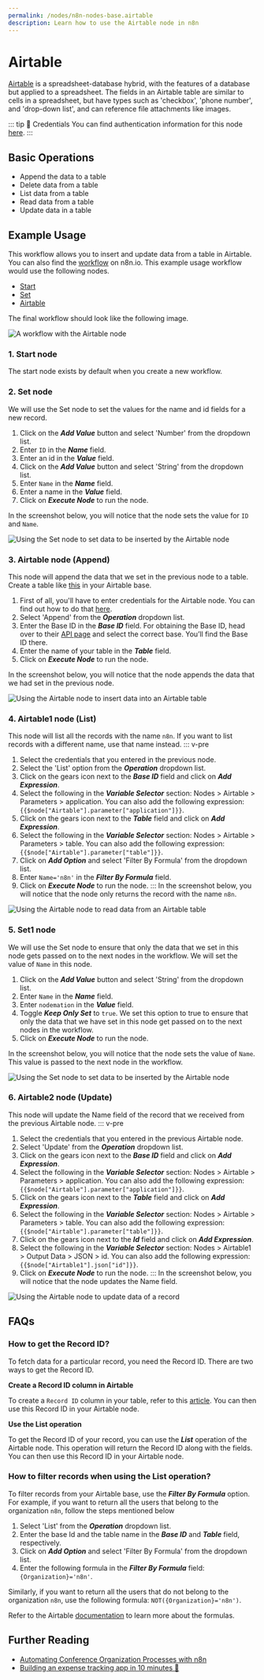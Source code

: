 ```yaml
---
permalink: /nodes/n8n-nodes-base.airtable
description: Learn how to use the Airtable node in n8n
---
```


# Airtable

[Airtable](https://airtable.com/) is a spreadsheet-database hybrid, with the features of a database but applied to a spreadsheet. The fields in an Airtable table are similar to cells in a spreadsheet, but have types such as 'checkbox', 'phone number', and 'drop-down list', and can reference file attachments like images.

::: tip 🔑 Credentials
You can find authentication information for this node [here](../../../credentials/Airtable/README.md).
:::

## Basic Operations

- Append the data to a table
- Delete data from a table
- List data from a table
- Read data from a table
- Update data in a table

## Example Usage

This workflow allows you to insert and update data from a table in Airtable. You can also find the [workflow](https://n8n.io/workflows/818) on n8n.io. This example usage workflow would use the following nodes.
- [Start](../../core-nodes/Start/README.md)
- [Set](../../core-nodes/Set/README.md)
- [Airtable]()

The final workflow should look like the following image.

![A workflow with the Airtable node](./workflow.png)

### 1. Start node

The start node exists by default when you create a new workflow.

### 2. Set node

We will use the Set node to set the values for the name and id fields for a new record.

1. Click on the ***Add Value*** button and select 'Number' from the dropdown list.
2. Enter `ID` in the ***Name*** field.
3. Enter an id in the ***Value*** field.
4. Click on the ***Add Value*** button and select 'String' from the dropdown list.
5. Enter `Name` in the ***Name*** field.
6. Enter a name in the ***Value*** field.
7. Click on ***Execute Node*** to run the node.

In the screenshot below, you will notice that the node sets the value for `ID` and `Name`.

![Using the Set node to set data to be inserted by the Airtable node](./Set_node.png)

### 3. Airtable node (Append)

This node will append the data that we set in the previous node to a table. Create a table like [this](https://airtable.com/shrN2yLZyKEETq1xj) in your Airtable base.

1. First of all, you'll have to enter credentials for the Airtable node. You can find out how to do that [here](../../../credentials/Airtable/README.md).
2. Select 'Append' from the ***Operation*** dropdown list.
3. Enter the Base ID in the ***Base ID*** field. For obtaining the Base ID, head over to their [API page](https://airtable.com/api) and select the correct base. You’ll find the Base ID there.
4. Enter the name of your table in the ***Table*** field.
5. Click on ***Execute Node*** to run the node.

In the screenshot below, you will notice that the node appends the data that we had set in the previous node.

![Using the Airtable node to insert data into an Airtable table](./Airtable_node.png)

### 4. Airtable1 node (List)

This node will list all the records with the name `n8n`. If you want to list records with a different name, use that name instead.
::: v-pre
1. Select the credentials that you entered in the previous node.
2. Select the 'List' option from the ***Operation*** dropdown list.
3. Click on the gears icon next to the ***Base ID*** field and click on ***Add Expression***.
4. Select the following in the ***Variable Selector*** section: Nodes > Airtable > Parameters > application. You can also add the following expression: `{{$node["Airtable"].parameter["application"]}}`.
5. Click on the gears icon next to the ***Table*** field and click on ***Add Expression***.
6. Select the following in the ***Variable Selector*** section: Nodes > Airtable > Parameters > table. You can also add the following expression: `{{$node["Airtable"].parameter["table"]}}`.
7. Click on ***Add Option*** and select 'Filter By Formula' from the dropdown list.
8. Enter `Name='n8n'` in the ***Filter By Formula*** field.
9. Click on ***Execute Node*** to run the node.
:::
In the screenshot below, you will notice that the node only returns the record with the name `n8n`.

![Using the Airtable node to read data from an Airtable table](./Airtable1_node.png)

### 5. Set1 node

We will use the Set node to ensure that only the data that we set in this node gets passed on to the next nodes in the workflow. We will set the value of `Name` in this node.

1. Click on the ***Add Value*** button and select 'String' from the dropdown list.
2. Enter `Name` in the ***Name*** field.
3. Enter `nodemation` in the ***Value*** field.
4. Toggle ***Keep Only Set*** to `true`. We set this option to true to ensure that only the data that we have set in this node get passed on to the next nodes in the workflow.
5. Click on ***Execute Node*** to run the node.

In the screenshot below, you will notice that the node sets the value of `Name`. This value is passed to the next node in the workflow.

![Using the Set node to set data to be inserted by the Airtable node](./Set_node.png)

### 6. Airtable2 node (Update)

This node will update the Name field of the record that we received from the previous Airtable node.
::: v-pre
1. Select the credentials that you entered in the previous Airtable node.
2. Select 'Update' from the ***Operation*** dropdown list.
3. Click on the gears icon next to the ***Base ID*** field and click on ***Add Expression***.
4. Select the following in the ***Variable Selector*** section: Nodes > Airtable > Parameters > application. You can also add the following expression: `{{$node["Airtable"].parameter["application"]}}`.
5. Click on the gears icon next to the ***Table*** field and click on ***Add Expression***.
6. Select the following in the ***Variable Selector*** section: Nodes > Airtable > Parameters > table. You can also add the following expression: `{{$node["Airtable"].parameter["table"]}}`.
7. Click on the gears icon next to the ***Id*** field and click on ***Add Expression***.
8. Select the following in the ***Variable Selector*** section: Nodes > Airtable1 > Output Data > JSON > id. You can also add the following expression: `{{$node["Airtable1"].json["id"]}}`.
9. Click on ***Execute Node*** to run the node.
:::
In the screenshot below, you will notice that the node updates the Name field.

![Using the Airtable node to update data of a record](./Airtable2_node.png)

## FAQs

### How to get the Record ID?

To fetch data for a particular record, you need the Record ID. There are two ways to get the Record ID.

**Create a Record ID column in Airtable**

To create a `Record ID` column in your table, refer to this [article](https://support.airtable.com/hc/en-us/articles/360051564873-Record-ID). You can then use this Record ID in your Airtable node.

**Use the List operation**

To get the Record ID of your record, you can use the ***List*** operation of the Airtable node. This operation will return the Record ID along with the fields. You can then use this Record ID in your Airtable node.

### How to filter records when using the List operation?

To filter records from your Airtable base, use the ***Filter By Formula*** option. For example, if you want to return all the users that belong to the organization `n8n`, follow the steps mentioned below
1. Select 'List' from the ***Operation*** dropdown list.
2. Enter the base Id and the table name in the ***Base ID*** and ***Table*** field, respectively.
3. Click on ***Add Option*** and select 'Filter By Formula' from the dropdown list.
4. Enter the following formula in the ***Filter By Formula*** field: `{Organization}='n8n'`.

Similarly, if you want to return all the users that do not belong to the organization `n8n`, use the following formula: `NOT({Organization}='n8n')`.

Refer to the Airtable [documentation](https://support.airtable.com/hc/en-us/articles/203255215-Formula-Field-Reference) to learn more about the formulas.


## Further Reading

- [Automating Conference Organization Processes with n8n](https://medium.com/n8n-io/automating-conference-organization-processes-with-n8n-ab8f64a7a520)
- [Building an expense tracking app in 10 minutes 📱](https://medium.com/n8n-io/building-an-expense-tracking-app-in-10-minutes-74b0cececc90)
